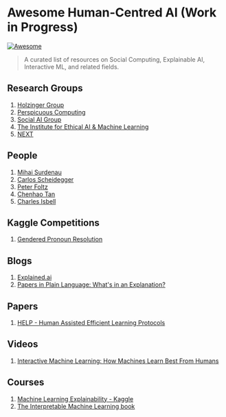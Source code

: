 # Awesome Human-Centred AI (Work in Progress)

[![Awesome](https://cdn.rawgit.com/sindresorhus/awesome/d7305f38d29fed78fa85652e3a63e154dd8e8829/media/badge.svg)](https://github.com/sindresorhus/awesome)

> A curated list of resources on Social Computing, Explainable AI, Interactive ML, and related fields.

## Research Groups
1. [Holzinger Group](https://human-centered.ai/project/kandinsky-patterns/)
2. [Perspicuous Computing](https://www.perspicuous-computing.science)
3. [Social AI Group](https://www.cs.vu.nl/en/research/artificial-intelligence/Social_AI_Group/index.aspx)
4. [The Institute for Ethical AI & Machine Learning](https://ethical.institute)
5. [NEXT](http://nextml.org/)

## People
1. [Mihai Surdenau](http://www.surdeanu.info/mihai/index.php)
2. [Carlos Scheidegger](https://cscheid.net)
3. [Peter Foltz](http://peterfoltz.me)
4. [Chenhao Tan](https://chenhaot.com)
5. [Charles Isbell](https://www.cc.gatech.edu/fac/Charles.Isbell/)

## Kaggle Competitions
1. [Gendered Pronoun Resolution](https://www.kaggle.com/c/gendered-pronoun-resolution)

## Blogs
1. [Explained.ai](http://explained.ai)
2. [Papers in Plain Language: What's in an Explanation?](http://cognitiveai.org/2019/03/10/papers-in-plain-language-whats-in-an-explanation-characterizing-knowledge-and-inference-requirements-for-elementary-science-exams-coling-2016/)

## Papers
1. [HELP - Human Assisted Efficient Learning Protocols](https://www.cc.gatech.edu/~ksubrama/files/Thesis_Kaushik.pdf)

## Videos
1. [Interactive Machine Learning: How Machines Learn Best From Humans](https://www.youtube.com/watch?v=mog8r2AqW94)

## Courses
1. [Machine Learning Explainability - Kaggle](https://www.kaggle.com/learn/machine-learning-explainability)
2. [The Interpretable Machine Learning book](https://christophm.github.io/interpretable-ml-book/)